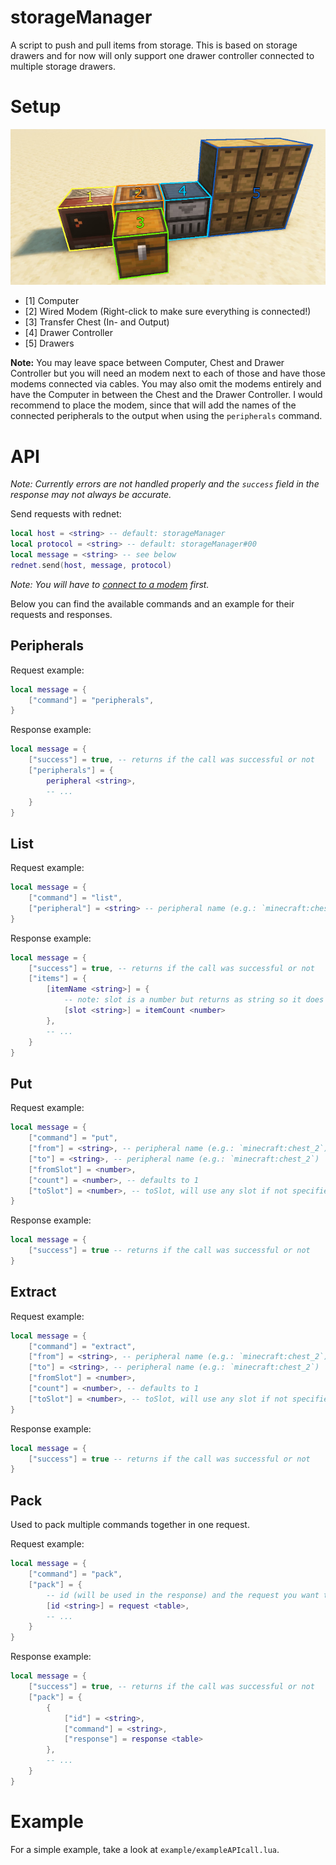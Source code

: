 # storageManager
A script to push and pull items from storage. This is based on storage drawers and for now will only support one drawer controller connected to multiple storage drawers.

# Setup
![Setup](setup/storageManager.jpg)
- [1] Computer
- [2] Wired Modem (Right-click to make sure everything is connected!)
- [3] Transfer Chest (In- and Output)
- [4] Drawer Controller
- [5] Drawers

**Note:** You may leave space between Computer, Chest and Drawer Controller but you will need an modem next to each of those and have those modems connected via cables.
You may also omit the modems entirely and have the Computer in between the Chest and the Drawer Controller. I would recommend to place the modem, since that will add the names of the connected peripherals to the output when using the `peripherals` command.

# API
_Note: Currently errors are not handled properly and the `success` field in the response may not always be accurate._

Send requests with rednet:
```lua
local host = <string> -- default: storageManager
local protocol = <string> -- default: storageManager#00
local message = <string> -- see below
rednet.send(host, message, protocol)
```
_Note: You will have to [connect to a modem](https://tweaked.cc/module/rednet.html#v:open) first._

Below you can find the available commands and an example for their requests and responses.

## Peripherals
Request example:
```lua
local message = {
    ["command"] = "peripherals",
}
```

Response example:
```lua
local message = {
    ["success"] = true, -- returns if the call was successful or not
    ["peripherals"] = {
        peripheral <string>,
        -- ...
    }
}
```

## List
Request example:
```lua
local message = {
    ["command"] = "list",
    ["peripheral"] = <string> -- peripheral name (e.g.: `minecraft:chest_2`)
}
```

Response example:
```lua
local message = {
    ["success"] = true, -- returns if the call was successful or not
    ["items"] = {
        [itemName <string>] = {
            -- note: slot is a number but returns as string so it does not mess with the table
            [slot <string>] = itemCount <number>
        },
        -- ...
    }
}
```

## Put
Request example:
```lua
local message = {
    ["command"] = "put",
    ["from"] = <string>, -- peripheral name (e.g.: `minecraft:chest_2`)
    ["to"] = <string>, -- peripheral name (e.g.: `minecraft:chest_2`)
    ["fromSlot"] = <number>,
    ["count"] = <number>, -- defaults to 1
    ["toSlot"] = <number>, -- toSlot, will use any slot if not specified
}
```

Response example:
```lua
local message = {
    ["success"] = true -- returns if the call was successful or not
}
```

## Extract
Request example:
```lua
local message = {
    ["command"] = "extract",
    ["from"] = <string>, -- peripheral name (e.g.: `minecraft:chest_2`)
    ["to"] = <string>, -- peripheral name (e.g.: `minecraft:chest_2`)
    ["fromSlot"] = <number>,
    ["count"] = <number>, -- defaults to 1
    ["toSlot"] = <number>, -- toSlot, will use any slot if not specified
}
```

Response example:
```lua
local message = {
    ["success"] = true -- returns if the call was successful or not
}
```

## Pack
Used to pack multiple commands together in one request.

Request example:
```lua
local message = {
    ["command"] = "pack",
    ["pack"] = {
        -- id (will be used in the response) and the request you want to pack
        [id <string>] = request <table>,
        -- ...
    }
}
```

Response example:
```lua
local message = {
    ["success"] = true, -- returns if the call was successful or not
    ["pack"] = {
        {
            ["id"] = <string>,
            ["command"] = <string>,
            ["response"] = response <table>
        },
        -- ...
    }
}
```

# Example
For a simple example, take a look at `example/exampleAPIcall.lua`.